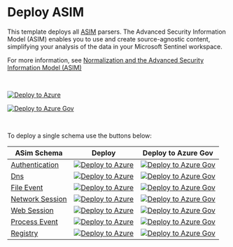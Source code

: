 # Deploy ASIM
 
This template deploys all [ASIM](https://aka.ms/AboutASIM) parsers. The Advanced Security Information Model (ASIM) enables you to use and create source-agnostic content, simplifying your analysis of the data in your Microsoft Sentinel workspace.

For more information, see [Normalization and the Advanced Security Information Model (ASIM)](https://aka.ms/AboutASIM)

<br>

[![Deploy to Azure](https://aka.ms/deploytoazurebutton)](https://portal.azure.com/#create/Microsoft.Template/uri/https%3A%2F%2Fraw.githubusercontent.com%2F0x6B73%2FAzure-Sentinel%2Fmaster%2FASIM%2FASimFullDeployment.json)

[![Deploy to Azure Gov](https://aka.ms/deploytoazuregovbutton)](https://portal.azure.us/#create/Microsoft.Template/uri/https%3A%2F%2Fraw.githubusercontent.com%2FAzure%2FAzure-Sentinel%2Fmaster%2FASIM%2FASimFullDeployment.json)

<br>

To deploy a single schema use the buttons below:

| ASim Schema | Deploy | Deploy to Azure Gov | 
|-------------|--------| ------------------- | 
| [Authentication](https://aka.ms/ASimAuthenticationDoc) | [![Deploy to Azure](https://aka.ms/deploytoazurebutton)](https://aka.ms/ASimAuthenticationARM)| [![Deploy to Azure Gov](https://aka.ms/deploytoazuregovbutton)](https://aka.ms/ASimAuthenticationARMgov) |
| [Dns](https://aka.ms/ASimDnsDoc) | [![Deploy to Azure](https://aka.ms/deploytoazurebutton)](https://aka.ms/ASimDnsARM)| [![Deploy to Azure Gov](https://aka.ms/deploytoazuregovbutton)](https://aka.ms/ASimDnsARMgov) |
| [File Event](https://aka.ms/ASimFileEventDoc) | [![Deploy to Azure](https://aka.ms/deploytoazurebutton)](https://aka.ms/ASimFileEventARM)| [![Deploy to Azure Gov](https://aka.ms/deploytoazuregovbutton)](https://aka.ms/ASimFileEventARMgov) |
| [Network Session](https://aka.ms/ASimNetworkSessionDoc) | [![Deploy to Azure](https://aka.ms/deploytoazurebutton)](https://aka.ms/ASimNetworkSessionARM)| [![Deploy to Azure Gov](https://aka.ms/deploytoazuregovbutton)](https://aka.ms/ASimNetworkSessionARMgov) |
| [Web Session](https://aka.ms/ASimWebSessionDoc) | [![Deploy to Azure](https://aka.ms/deploytoazurebutton)](https://aka.ms/ASimWebSessionARM)| [![Deploy to Azure Gov](https://aka.ms/deploytoazuregovbutton)](https://aka.ms/ASimWebSessionARMgov)|
| [Process Event](https://aka.ms/ASimProcessEventDoc) | [![Deploy to Azure](https://aka.ms/deploytoazurebutton)](https://aka.ms/ASimProcessEventARM)| [![Deploy to Azure Gov](https://aka.ms/deploytoazuregovbutton)](https://aka.ms/ASimProcessEventARMgov) |
| [Registry](https://aka.ms/ASimRegistryEventDoc) | [![Deploy to Azure](https://aka.ms/deploytoazurebutton)](https://aka.ms/ASimSentinelEventARM)| [![Deploy to Azure Gov](https://aka.ms/deploytoazuregovbutton)](https://aka.ms/ASimRegistryEventARMgov) |





